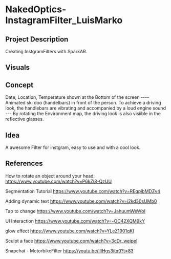 # NakedOptics-InstagramFilter_LuisMarko

## Project Description
Creating InstgramFilters with SparkAR.

## Visuals

## Concept

Date, Location, Temperature shown at the Bottom of the screen ---- Animated ski doo (handelbars) in front of the person. To achieve a driving look, the handlebars are vibrating and accompanied by a loud engine sound --- By rotating the Environment map, the driving look is also visiible in the reflective glasses.



## Idea

A awesome Filter for instgram, easy to use and with a cool look. 

## References

How to rotate an object around your head:
https://www.youtube.com/watch?v=P6kZl8-QzUU

Segmentation Tutorial
https://www.youtube.com/watch?v=REqpibMDZv4

Adding dynamic text
https://www.youtube.com/watch?v=i2kd30sUMb0

Tap to change
https://www.youtube.com/watch?v=JahuumWeWbI

UI Interaction 
https://www.youtube.com/watch?v=-OC42XQM9kY

glow effect
https://www.youtube.com/watch?v=YLeZ1901qKI

Sculpt a face
https://www.youtube.com/watch?v=3cDr_weipeI

Snapchat - MotorbikeFilter 
https://youtu.be/lIlHgs3itq0?t=83
